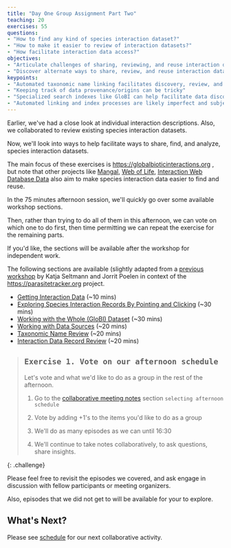 ```yaml
---
title: "Day One Group Assignment Part Two"
teaching: 20
exercises: 55
questions:
- "How to find any kind of species interaction dataset?"
- "How to make it easier to review of interaction datasets?"
- "How facilitate interaction data access?"
objectives:
- "Articulate challenges of sharing, reviewing, and reuse interaction datasets"
- "Discover alternate ways to share, review, and reuse interaction data"
keypoints:
- "Automated taxonomic name linking facilitates discovery, review, and interpretation, of interaction records"
- "Keeping track of data provenance/origins can be tricky" 
- "Specialized search indexes like GloBI can help facilitate data discovery" 
- "Automated linking and index processes are likely imperfect and subjective"
---
```


Earlier, we've had a close look at individual interaction descriptions. Also, we collaborated to review existing species interaction datasets. 

Now, we'll look into ways to help facilitate ways to share, find, and analyze, species interaction datasets. 

The main focus of these exercises is https://globalbioticinteractions.org , but note that other projects like [Mangal](https://mangal.io), [Web of Life](https://web-of-life.es), [Interaction Web Database Data](https://iwdb.nceas.ucsb.edu/resources.html) also aim to make species interaction data easier to find and reuse.

In the 75 minutes afternoon session, we'll quickly go over some available workshop sections. 

Then, rather than trying to do all of them in this afternoon, we can vote on which one to do first, then time permitting we can repeat the exercise for the remaining parts. 

If you'd like, the sections will be available after the workshop for independent work.

The following sections are available (slightly adapted from a [previous workshop](https://globalbioticinteractions.org/interaction-data-workshop) by Katja Seltmann and Jorrit Poelen in context of the https://parasitetracker.org project.

 * [Getting Interaction Data](../06-getting-data) (~10 mins)
 * [Exploring Species Interaction Records By Pointing and Clicking](../08-point-and-click) (~30 mins)
 * [Working with the Whole (GloBI) Dataset](../07-whole-dataset) (~30 mins)
 * [Working with Data Sources](../09-data-sources) (~20 mins)
 * [Taxonomic Name Review](../10-taxonomic-name-review) (~20 mins)
 * [Interaction Data Record Review](../11-interaction-data-record-review) (~20 mins)
 
> ## `Exercise 1. Vote on our afternoon schedule`
>
> Let's vote and what we'd like to do as a group in the rest of the afternoon.
>
> 1. Go to the [collaborative meeting notes](https://docs.google.com/document/d/17CYNNt0YA5QOQwdXCPsVjJgcsPJ5834ycnmMIoM0b5A/edit#heading=h.wujgaohm9tze) section `selecting afternoon schedule`
>
> 2. Vote by adding +1's to the items you'd like to do as a group
>
> 3. We'll do as many episodes as we can until 16:30 
>
> 4. We'll continue to take notes collaboratively, to ask questions, share insights. 
> 
>
{: .challenge}

Please feel free to revisit the episodes we covered, and ask engage in discussion with fellow participants or meeting organizers. 

Also, episodes that we did not get to will be available for your to explore.

## What's Next?

Please see [schedule](../#schedule) for our next collaborative activity. 
